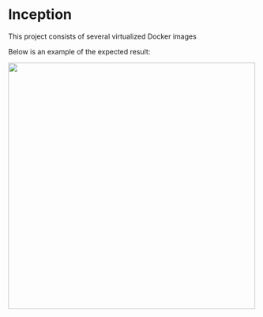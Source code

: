 # Inception
This project consists of several virtualized Docker images


Below is an example of the expected result:<br>

<img src="https://user-images.githubusercontent.com/83188617/154948111-0615a5d3-e90c-4dad-ab75-12c0642994f6.png" width="500">
